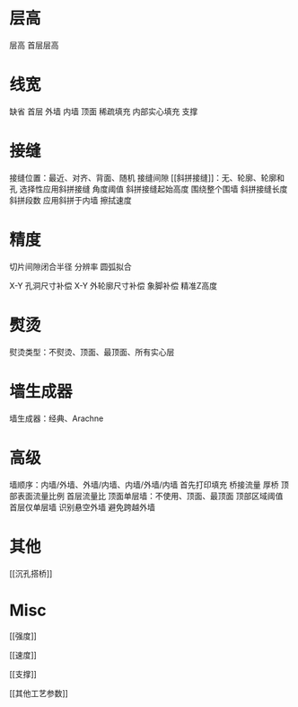 
# 层高
层高
首层层高
# 线宽
缺省
首层
外墙
内墙
顶面
稀疏填充
内部实心填充
支撑
# 接缝

接缝位置：最近、对齐、背面、随机
接缝间隙
[[斜拼接缝]]：无、轮廓、轮廓和孔
选择性应用斜拼接缝
角度阈值
斜拼接缝起始高度
围绕整个围墙
斜拼接缝长度
斜拼段数
应用斜拼于内墙
擦拭速度
# 精度

切片间隙闭合半径
分辨率
圆弧拟合

X-Y 孔洞尺寸补偿
X-Y 外轮廓尺寸补偿
象脚补偿
精准Z高度
# 熨烫
熨烫类型：不熨烫、顶面、最顶面、所有实心层
# 墙生成器
墙生成器：经典、Arachne
# 高级
墙顺序：内墙/外墙、外墙/内墙、内墙/外墙/内墙
首先打印填充
桥接流量
厚桥
顶部表面流量比例
首层流量比
顶面单层墙：不使用、顶面、最顶面
顶部区域阈值
首层仅单层墙
识别悬空外墙
避免跨越外墙

# 其他

[[沉孔搭桥]]

# Misc



[[强度]]

[[速度]]

[[支撑]]

[[其他工艺参数]]
